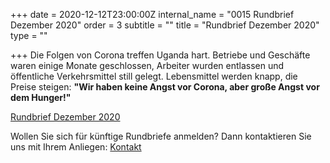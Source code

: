 +++
date = 2020-12-12T23:00:00Z
internal_name = "0015 Rundbrief Dezember 2020"
order = 3
subtitle = ""
title = "Rundbrief Dezember 2020"
type = ""

+++
Die Folgen von Corona treffen Uganda hart. Betriebe und Geschäfte waren einige Monate geschlossen, Arbeiter wurden entlassen und öffentliche Verkehrsmittel still gelegt. Lebensmittel werden knapp, die Preise steigen: **"Wir haben keine Angst vor Corona, aber große Angst vor dem Hunger!"**

[Rundbrief Dezember 2020](/uploads/rundbrief_2020-12.pdf)

Wollen Sie sich für künftige Rundbriefe anmelden? Dann kontaktieren Sie uns mit Ihrem Anliegen: [Kontakt](verein/kontakt "Kontaktinformationen")